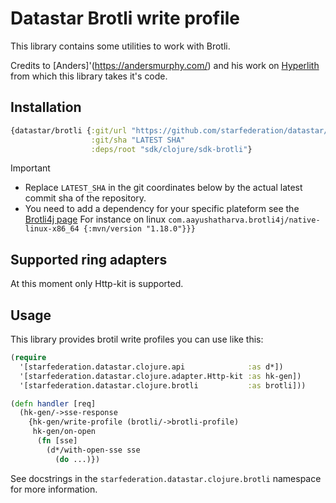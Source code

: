 # Datastar Brotli write profile

This library contains some utilities to work with Brotli.

Credits to [Anders]'(https://andersmurphy.com/) and his work on [Hyperlith](https://github.com/andersmurphy/hyperlith)
from which this library takes it's code.

## Installation

```clojure
{datastar/brotli {:git/url "https://github.com/starfederation/datastar/"
                  :git/sha "LATEST SHA"
                  :deps/root "sdk/clojure/sdk-brotli"}

```

> [!important]
>
> - Replace `LATEST_SHA` in the git coordinates below by the actual latest
>   commit sha of the repository.
> - You need to add a dependency for your specific plateform see the [Brotli4j page](https://github.com/hyperxpro/Brotli4j)
>   For instance on linux `com.aayushatharva.brotli4j/native-linux-x86_64 {:mvn/version "1.18.0"}}}`

## Supported ring adapters

At this moment only Http-kit is supported.

## Usage

This library provides brotil write profiles you can use like this:

```clojure
(require
  '[starfederation.datastar.clojure.api              :as d*])
  '[starfederation.datastar.clojure.adapter.Http-kit :as hk-gen])
  '[starfederation.datastar.clojure.brotli           :as brotli]))

(defn handler [req]
  (hk-gen/->sse-response
    {hk-gen/write-profile (brotli/->brotli-profile)
     hk-gen/on-open
      (fn [sse]
        (d*/with-open-sse sse
          (do ...)})
```

See docstrings in the `starfederation.datastar.clojure.brotli` namespace for
more information.
